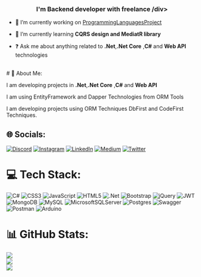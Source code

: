 ### <div align="center">I'm Backend developer with freelance /div>  
  

- 🔭 I’m currently working on [ProgrammingLanguagesProject](https://github.com/ysnesra/ProgrammingLanguagesProject)  
  

- 🌱 I’m currently learning **CQRS design and MediatR library** 
  

- ❓ Ask me about anything related to **.Net**,**.Net Core** ,**C#** and **Web API** technologies  
  

<br/>  
# 💫 About Me:

I am developing projects in **.Net**,**.Net Core** ,**C#** and **Web API** 

I am using EntityFramework and Dapper Technologies from ORM Tools

I am developing projects using ORM Techniques DbFirst and CodeFirst Techniques.


## 🌐 Socials:
[![Discord](https://img.shields.io/badge/Discord-%237289DA.svg?logo=discord&logoColor=white)](https://discord.gg/esraysn#2293) [![Instagram](https://img.shields.io/badge/Instagram-%23E4405F.svg?logo=Instagram&logoColor=white)](https://www.instagram.com/esrayasn_/) [![LinkedIn](https://img.shields.io/badge/LinkedIn-%230077B5.svg?logo=linkedin&logoColor=white)](https://www.linkedin.com/in/esrayasn/) [![Medium](https://img.shields.io/badge/Medium-12100E?logo=medium&logoColor=white)](https://medium.com/@esrayasin) [![Twitter](https://img.shields.io/badge/Twitter-%231DA1F2.svg?logo=Twitter&logoColor=white)](https://twitter.com/@Esrayasnn) 

# 💻 Tech Stack:
![C#](https://img.shields.io/badge/c%23-%23239120.svg?style=for-the-badge&logo=c-sharp&logoColor=white) ![CSS3](https://img.shields.io/badge/css3-%231572B6.svg?style=for-the-badge&logo=css3&logoColor=white) ![JavaScript](https://img.shields.io/badge/javascript-%23323330.svg?style=for-the-badge&logo=javascript&logoColor=%23F7DF1E) ![HTML5](https://img.shields.io/badge/html5-%23E34F26.svg?style=for-the-badge&logo=html5&logoColor=white) ![.Net](https://img.shields.io/badge/.NET-5C2D91?style=for-the-badge&logo=.net&logoColor=white) ![Bootstrap](https://img.shields.io/badge/bootstrap-%23563D7C.svg?style=for-the-badge&logo=bootstrap&logoColor=white) ![jQuery](https://img.shields.io/badge/jquery-%230769AD.svg?style=for-the-badge&logo=jquery&logoColor=white) ![JWT](https://img.shields.io/badge/JWT-black?style=for-the-badge&logo=JSON%20web%20tokens) ![MongoDB](https://img.shields.io/badge/MongoDB-%234ea94b.svg?style=for-the-badge&logo=mongodb&logoColor=white) ![MySQL](https://img.shields.io/badge/mysql-%2300f.svg?style=for-the-badge&logo=mysql&logoColor=white) ![MicrosoftSQLServer](https://img.shields.io/badge/Microsoft%20SQL%20Sever-CC2927?style=for-the-badge&logo=microsoft%20sql%20server&logoColor=white) ![Postgres](https://img.shields.io/badge/postgres-%23316192.svg?style=for-the-badge&logo=postgresql&logoColor=white) ![Swagger](https://img.shields.io/badge/-Swagger-%23Clojure?style=for-the-badge&logo=swagger&logoColor=white) ![Postman](https://img.shields.io/badge/Postman-FF6C37?style=for-the-badge&logo=postman&logoColor=white) ![Arduino](https://img.shields.io/badge/-Arduino-00979D?style=for-the-badge&logo=Arduino&logoColor=white)
# 📊 GitHub Stats:
![](https://github-readme-stats.vercel.app/api?username=ysnesra&theme=dark&hide_border=false&include_all_commits=true&count_private=true)<br/>
![](https://github-readme-streak-stats.herokuapp.com/?user=ysnesra&theme=dark&hide_border=false)<br/>
![](https://github-readme-stats.vercel.app/api/top-langs/?username=ysnesra&theme=dark&hide_border=false&include_all_commits=true&count_private=true&layout=compact)

